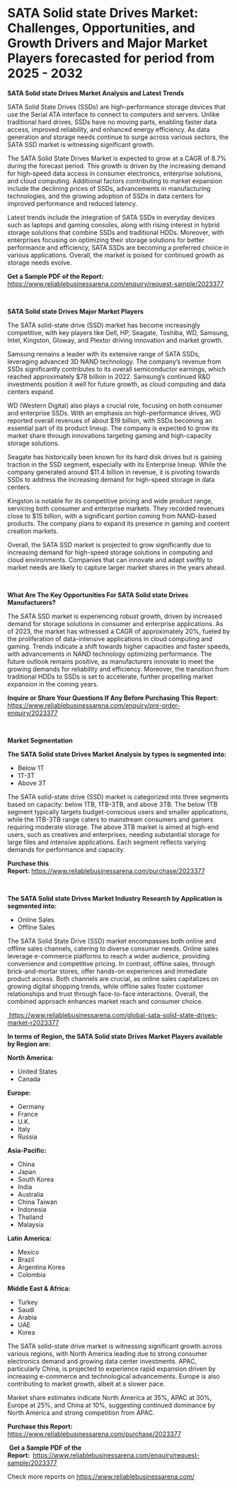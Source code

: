 <p><h1>SATA Solid state Drives Market: Challenges, Opportunities, and Growth Drivers and Major Market Players forecasted for period from 2025 - 2032</h1></p><p><strong>SATA Solid state Drives Market Analysis and Latest Trends</strong></p>
<p><p>SATA Solid State Drives (SSDs) are high-performance storage devices that use the Serial ATA interface to connect to computers and servers. Unlike traditional hard drives, SSDs have no moving parts, enabling faster data access, improved reliability, and enhanced energy efficiency. As data generation and storage needs continue to surge across various sectors, the SATA SSD market is witnessing significant growth.</p><p>The SATA Solid State Drives Market is expected to grow at a CAGR of 8.7% during the forecast period. This growth is driven by the increasing demand for high-speed data access in consumer electronics, enterprise solutions, and cloud computing. Additional factors contributing to market expansion include the declining prices of SSDs, advancements in manufacturing technologies, and the growing adoption of SSDs in data centers for improved performance and reduced latency.</p><p>Latest trends include the integration of SATA SSDs in everyday devices such as laptops and gaming consoles, along with rising interest in hybrid storage solutions that combine SSDs and traditional HDDs. Moreover, with enterprises focusing on optimizing their storage solutions for better performance and efficiency, SATA SSDs are becoming a preferred choice in various applications. Overall, the market is poised for continued growth as storage needs evolve.</p></p>
<p><strong>Get a Sample PDF of the Report:&nbsp;</strong> <a href="https://www.reliablebusinessarena.com/enquiry/request-sample/2023377?utm_campaign=2475&utm_medium=2&utm_source=Github&utm_content=ia&utm_term=11022025&utm_id=sata-solid-state-drives">https://www.reliablebusinessarena.com/enquiry/request-sample/2023377</a></p>
<p>&nbsp;</p>
<p><strong>SATA Solid state Drives Major Market Players</strong></p>
<p><p>The SATA solid-state drive (SSD) market has become increasingly competitive, with key players like Dell, HP, Seagate, Toshiba, WD, Samsung, Intel, Kingston, Gloway, and Plextor driving innovation and market growth.</p><p>Samsung remains a leader with its extensive range of SATA SSDs, leveraging advanced 3D NAND technology. The company’s revenue from SSDs significantly contributes to its overall semiconductor earnings, which reached approximately $78 billion in 2022. Samsung’s continued R&D investments position it well for future growth, as cloud computing and data centers expand.</p><p>WD (Western Digital) also plays a crucial role, focusing on both consumer and enterprise SSDs. With an emphasis on high-performance drives, WD reported overall revenues of about $19 billion, with SSDs becoming an essential part of its product lineup. The company is expected to grow its market share through innovations targeting gaming and high-capacity storage solutions.</p><p>Seagate has historically been known for its hard disk drives but is gaining traction in the SSD segment, especially with its Enterprise lineup. While the company generated around $11.4 billion in revenue, it is pivoting towards SSDs to address the increasing demand for high-speed storage in data centers.</p><p>Kingston is notable for its competitive pricing and wide product range, servicing both consumer and enterprise markets. They recorded revenues close to $15 billion, with a significant portion coming from NAND-based products. The company plans to expand its presence in gaming and content creation markets.</p><p>Overall, the SATA SSD market is projected to grow significantly due to increasing demand for high-speed storage solutions in computing and cloud environments. Companies that can innovate and adapt swiftly to market needs are likely to capture larger market shares in the years ahead.</p></p>
<p>&nbsp;</p>
<p><strong>What Are The Key Opportunities For SATA Solid state Drives Manufacturers?</strong></p>
<p><p>The SATA SSD market is experiencing robust growth, driven by increased demand for storage solutions in consumer and enterprise applications. As of 2023, the market has witnessed a CAGR of approximately 20%, fueled by the proliferation of data-intensive applications in cloud computing and gaming. Trends indicate a shift towards higher capacities and faster speeds, with advancements in NAND technology optimizing performance. The future outlook remains positive, as manufacturers innovate to meet the growing demands for reliability and efficiency. Moreover, the transition from traditional HDDs to SSDs is set to accelerate, further propelling market expansion in the coming years.</p></p>
<p><strong>Inquire or Share Your Questions If Any Before Purchasing This Report:</strong> <a href="https://www.reliablebusinessarena.com/enquiry/pre-order-enquiry/2023377?utm_campaign=2475&utm_medium=2&utm_source=Github&utm_content=ia&utm_term=11022025&utm_id=sata-solid-state-drives">https://www.reliablebusinessarena.com/enquiry/pre-order-enquiry/2023377</a></p>
<p>&nbsp;</p>
<p><strong>Market Segmentation</strong></p>
<p><strong>The SATA Solid state Drives Market Analysis by types is segmented into:</strong></p>
<p><ul><li>Below 1T</li><li>1T-3T</li><li>Above 3T</li></ul></p>
<p><p>The SATA solid-state drive (SSD) market is categorized into three segments based on capacity: below 1TB, 1TB-3TB, and above 3TB. The below 1TB segment typically targets budget-conscious users and smaller applications, while the 1TB-3TB range caters to mainstream consumers and gamers requiring moderate storage. The above 3TB market is aimed at high-end users, such as creatives and enterprises, needing substantial storage for large files and intensive applications. Each segment reflects varying demands for performance and capacity.</p></p>
<p><strong>Purchase this Report:&nbsp;</strong><a href="https://www.reliablebusinessarena.com/purchase/2023377?utm_campaign=2475&utm_medium=2&utm_source=Github&utm_content=ia&utm_term=11022025&utm_id=sata-solid-state-drives">https://www.reliablebusinessarena.com/purchase/2023377</a></p>
<p>&nbsp;</p>
<p><strong>The SATA Solid state Drives Market Industry Research by Application is segmented into:</strong></p>
<p><ul><li>Online Sales</li><li>Offline Sales</li></ul></p>
<p><p>The SATA Solid State Drive (SSD) market encompasses both online and offline sales channels, catering to diverse consumer needs. Online sales leverage e-commerce platforms to reach a wider audience, providing convenience and competitive pricing. In contrast, offline sales, through brick-and-mortar stores, offer hands-on experiences and immediate product access. Both channels are crucial, as online sales capitalizes on growing digital shopping trends, while offline sales foster customer relationships and trust through face-to-face interactions. Overall, the combined approach enhances market reach and consumer choice.</p></p>
<p><a href="https://www.reliablebusinessarena.com/global-sata-solid-state-drives-market-r2023377?utm_campaign=2475&utm_medium=2&utm_source=Github&utm_content=ia&utm_term=11022025&utm_id=sata-solid-state-drives">&nbsp;https://www.reliablebusinessarena.com/global-sata-solid-state-drives-market-r2023377</a></p>
<p><strong>In terms of Region, the SATA Solid state Drives Market Players available by Region are:</strong></p>
<p>
    <p> <strong> North America: </strong>
        <ul>
            <li>United States</li>
            <li>Canada</li>
        </ul>
        </p> 
    <p> <strong> Europe: </strong>
        <ul>
            <li>Germany</li>
            <li>France</li>
            <li>U.K.</li>
            <li>Italy</li>
            <li>Russia</li>
        </ul>
        </p> 
    <p> <strong> Asia-Pacific: </strong>
        <ul>
            <li>China</li>
            <li>Japan</li>
            <li>South Korea</li>
            <li>India</li>
            <li>Australia</li>
            <li>China Taiwan</li>
            <li>Indonesia</li>
            <li>Thailand</li>
            <li>Malaysia</li>
        </ul>
        </p> 
    <p> <strong> Latin America: </strong>
        <ul>
            <li>Mexico</li>
            <li>Brazil</li>
            <li>Argentina Korea</li>
            <li>Colombia</li>
        </ul>
        </p> 
    <p> <strong> Middle East & Africa: </strong>
        <ul>
            <li>Turkey</li>
            <li>Saudi</li>
            <li>Arabia</li>
            <li>UAE</li>
            <li>Korea</li>
        </ul>
    </p>
    </p>
<p><p>The SATA solid-state drive market is witnessing significant growth across various regions, with North America leading due to strong consumer electronics demand and growing data center investments. APAC, particularly China, is projected to experience rapid expansion driven by increasing e-commerce and technological advancements. Europe is also contributing to market growth, albeit at a slower pace. </p><p>Market share estimates indicate North America at 35%, APAC at 30%, Europe at 25%, and China at 10%, suggesting continued dominance by North America and strong competition from APAC.</p></p>
<p><strong>Purchase this Report: </strong><a href="https://www.reliablebusinessarena.com/purchase/2023377?utm_campaign=2475&utm_medium=2&utm_source=Github&utm_content=ia&utm_term=11022025&utm_id=sata-solid-state-drives">https://www.reliablebusinessarena.com/purchase/2023377</a></p>
<p>&nbsp;<strong>Get a Sample PDF of the Report:&nbsp;&nbsp;</strong><a href="https://www.reliablebusinessarena.com/enquiry/request-sample/2023377?utm_campaign=2475&utm_medium=2&utm_source=Github&utm_content=ia&utm_term=11022025&utm_id=sata-solid-state-drives">https://www.reliablebusinessarena.com/enquiry/request-sample/2023377</a></p>
<p><strong></strong></p>
<p>Check more reports on <a href="https://www.reliablebusinessarena.com/?utm_campaign=2475&utm_medium=2&utm_source=Github&utm_content=ia&utm_term=11022025&utm_id=sata-solid-state-drives">https://www.reliablebusinessarena.com/</a></p>